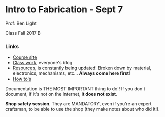 # Intro to Fabrication - Sept 7

Prof: Ben Light

Class Fall 2017 B

### Links
- [Course site](http://itp.nyu.edu/fab/)
- [Class work](https://itp.nyu.edu/fab/intro_fab/class-work-fall-2017-b/), everyone's blog
- [Resources](https://itp.nyu.edu/fab/resources/), is constantly being updated! Broken down by material, electronics, mechanisms, etc... **Always come here first**!
- [How to's](https://itp.nyu.edu/fab/how-tos/)

Documentation is THE MOST IMPORTANT thing to do!! If you don't document, if it's not on the Internet, **it does not exist**.

**Shop safety session**. They are MANDATORY, even if you're an expert craftsman, to be able to use the shop (they make notes about who did it!).

